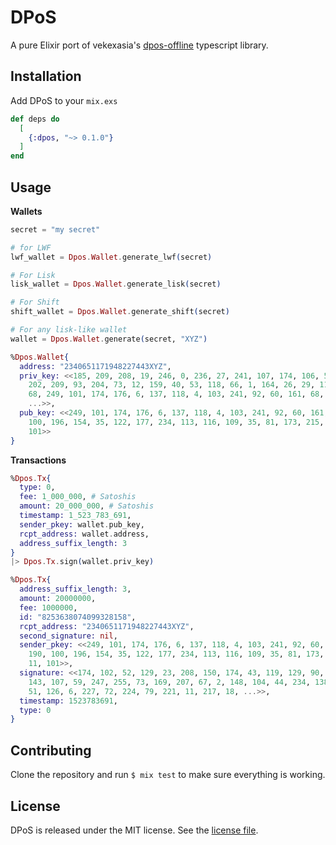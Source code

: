 # DPoS

A pure Elixir port of vekexasia's [dpos-offline](https://www.npmjs.com/package/dpos-offline) typescript library.

## Installation

Add DPoS to your `mix.exs`

```elixir
def deps do
  [
    {:dpos, "~> 0.1.0"}
  ]
end
```

## Usage

**Wallets**

```elixir
secret = "my secret"

# for LWF
lwf_wallet = Dpos.Wallet.generate_lwf(secret)

# For Lisk
lisk_wallet = Dpos.Wallet.generate_lisk(secret)

# For Shift
shift_wallet = Dpos.Wallet.generate_shift(secret)

# For any lisk-like wallet
wallet = Dpos.Wallet.generate(secret, "XYZ")

%Dpos.Wallet{
  address: "2340651171948227443XYZ",
  priv_key: <<185, 209, 208, 19, 246, 0, 236, 27, 241, 107, 174, 106, 54, 52,
    202, 209, 93, 204, 73, 12, 159, 40, 53, 118, 66, 1, 164, 26, 29, 112, 222,
    68, 249, 101, 174, 176, 6, 137, 118, 4, 103, 241, 92, 60, 161, 68, 190, 100,
    ...>>,
  pub_key: <<249, 101, 174, 176, 6, 137, 118, 4, 103, 241, 92, 60, 161, 68, 190,
    100, 196, 154, 35, 122, 177, 234, 113, 116, 109, 35, 81, 173, 215, 138, 11,
    101>>
}
```

**Transactions**

```elixir
%Dpos.Tx{
  type: 0,
  fee: 1_000_000, # Satoshis
  amount: 20_000_000, # Satoshis
  timestamp: 1_523_783_691,
  sender_pkey: wallet.pub_key,
  rcpt_address: wallet.address,
  address_suffix_length: 3
}
|> Dpos.Tx.sign(wallet.priv_key)

%Dpos.Tx{
  address_suffix_length: 3,
  amount: 20000000,
  fee: 1000000,
  id: "8253638074099328158",
  rcpt_address: "2340651171948227443XYZ",
  second_signature: nil,
  sender_pkey: <<249, 101, 174, 176, 6, 137, 118, 4, 103, 241, 92, 60, 161, 68,
    190, 100, 196, 154, 35, 122, 177, 234, 113, 116, 109, 35, 81, 173, 215, 138,
    11, 101>>,
  signature: <<174, 102, 52, 129, 23, 208, 150, 174, 43, 119, 129, 90, 34, 224,
    143, 107, 59, 247, 255, 73, 169, 207, 67, 2, 148, 104, 44, 234, 138, 9, 138,
    51, 126, 6, 227, 72, 224, 79, 221, 11, 217, 18, ...>>,
  timestamp: 1523783691,
  type: 0
}
```

## Contributing

Clone the repository and run `$ mix test` to make sure everything is working.

## License

DPoS is released under the MIT license. See the [license file](LICENSE.txt).
